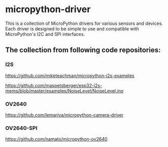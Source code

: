 
# micropython-driver


This is a collection of MicroPython drivers for various sensors and devices. Each driver is designed to be simple to use and compatible with MicroPython's I2C and SPI interfaces.

## The collection from following code repositories:

### I2S 

https://github.com/miketeachman/micropython-i2s-examples

https://github.com/maspetsberger/esp32-i2s-mems/blob/master/examples/NoiseLevel/NoiseLevel.ino

### OV2640 

https://github.com/lemariva/micropython-camera-driver

### OV2640-SPI

https://github.com/namato/micropython-ov2640
